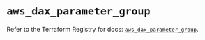 # `aws_dax_parameter_group`

Refer to the Terraform Registry for docs: [`aws_dax_parameter_group`](https://registry.terraform.io/providers/hashicorp/aws/6.10.0/docs/resources/dax_parameter_group).
